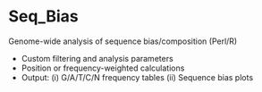 # Seq_Bias
Genome-wide analysis of sequence bias/composition (Perl/R)
- Custom filtering and analysis parameters
- Position or frequency-weighted calculations
- Output: (i) G/A/T/C/N frequency tables (ii) Sequence bias plots
